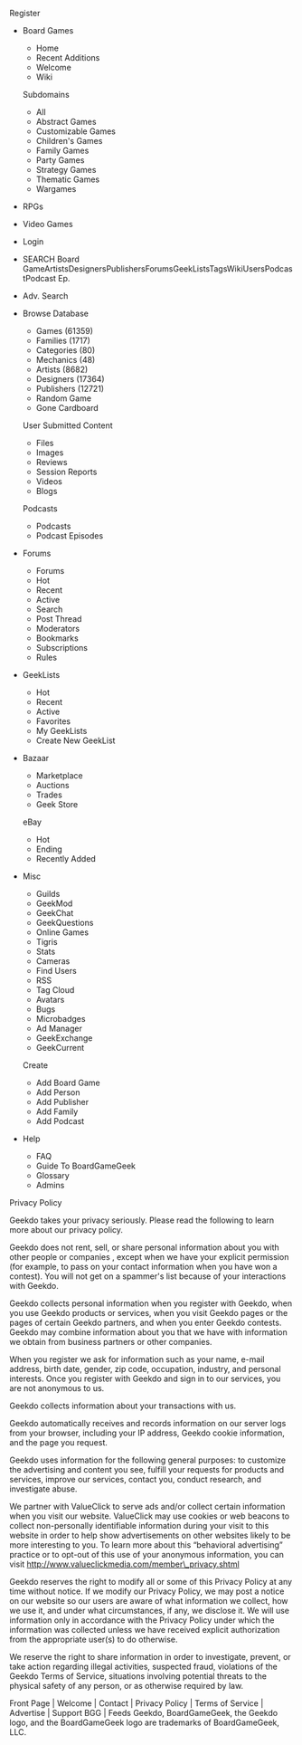   
Register

*   Board Games
    
    *   Home
    *   Recent Additions
    *   Welcome
    *   Wiki
    
    Subdomains
    *   All
    *   Abstract Games
    *   Customizable Games
    *   Children's Games
    *   Family Games
    *   Party Games
    *   Strategy Games
    *   Thematic Games
    *   Wargames
*   RPGs
*   Video Games
*   Login

*   SEARCH Board GameArtistsDesignersPublishersForumsGeekListsTagsWikiUsersPodcastPodcast Ep.
*   Adv. Search

*   Browse Database
    
    *   Games (61359)
    *   Families (1717)
    *   Categories (80)
    *   Mechanics (48)
    *   Artists (8682)
    *   Designers (17364)
    *   Publishers (12721)
    *   Random Game
    *   Gone Cardboard
    
    User Submitted Content
    
    *   Files
    *   Images
    *   Reviews
    *   Session Reports
    *   Videos
    *   Blogs
    
    Podcasts
    *   Podcasts
    *   Podcast Episodes
*   Forums
    *   Forums
    *   Hot
    *   Recent
    *   Active
    *   Search
    *   Post Thread
    *   Moderators
    *   Bookmarks
    *   Subscriptions
    *   Rules
*   GeekLists
    *   Hot
    *   Recent
    *   Active
    *   Favorites
    *   My GeekLists
    *   Create New GeekList
*   Bazaar
    
    *   Marketplace
    *   Auctions
    *   Trades
    *   Geek Store
    
    eBay
    *   Hot
    *   Ending
    *   Recently Added
*   Misc
    
    *   Guilds
    *   GeekMod
    *   GeekChat
    *   GeekQuestions
    *   Online Games
    *   Tigris
    *   Stats
    *   Cameras
    *   Find Users
    *   RSS
    *   Tag Cloud
    *   Avatars
    *   Bugs
    *   Microbadges
    *   Ad Manager
    *   GeekExchange
    *   GeekCurrent
    
    Create
    *   Add Board Game
    *   Add Person
    *   Add Publisher
    *   Add Family
    *   Add Podcast
*   Help
    *   FAQ
    *   Guide To BoardGameGeek
    *   Glossary
    *   Admins

Privacy Policy

Geekdo takes your privacy seriously. Please read the following to learn more about our privacy policy.

Geekdo does not rent, sell, or share personal information about you with other people or companies , except when we have your explicit permission (for example, to pass on your contact information when you have won a contest). You will not get on a spammer's list because of your interactions with Geekdo.

Geekdo collects personal information when you register with Geekdo, when you use Geekdo products or services, when you visit Geekdo pages or the pages of certain Geekdo partners, and when you enter Geekdo contests. Geekdo may combine information about you that we have with information we obtain from business partners or other companies.

When you register we ask for information such as your name, e-mail address, birth date, gender, zip code, occupation, industry, and personal interests. Once you register with Geekdo and sign in to our services, you are not anonymous to us.

Geekdo collects information about your transactions with us.

Geekdo automatically receives and records information on our server logs from your browser, including your IP address, Geekdo cookie information, and the page you request.

Geekdo uses information for the following general purposes: to customize the advertising and content you see, fulfill your requests for products and services, improve our services, contact you, conduct research, and investigate abuse.

We partner with ValueClick to serve ads and/or collect certain information when you visit our website. ValueClick may use cookies or web beacons to collect non-personally identifiable information during your visit to this website in order to help show advertisements on other websites likely to be more interesting to you. To learn more about this “behavioral advertising” practice or to opt-out of this use of your anonymous information, you can visit http://www.valueclickmedia.com/member\_privacy.shtml

Geekdo reserves the right to modify all or some of this Privacy Policy at any time without notice. If we modify our Privacy Policy, we may post a notice on our website so our users are aware of what information we collect, how we use it, and under what circumstances, if any, we disclose it. We will use information only in accordance with the Privacy Policy under which the information was collected unless we have received explicit authorization from the appropriate user(s) to do otherwise.

We reserve the right to share information in order to investigate, prevent, or take action regarding illegal activities, suspected fraud, violations of the Geekdo Terms of Service, situations involving potential threats to the physical safety of any person, or as otherwise required by law.

Front Page | Welcome | Contact | Privacy Policy | Terms of Service | Advertise | Support BGG | Feeds Geekdo, BoardGameGeek, the Geekdo logo, and the BoardGameGeek logo are trademarks of BoardGameGeek, LLC.